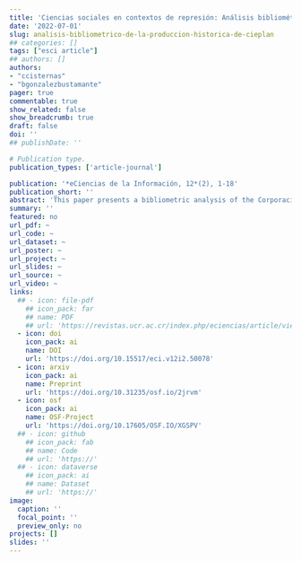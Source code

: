 ```yaml
---
title: 'Ciencias sociales en contextos de represión: Análisis bibliométrico de la producción histórica de la Corporación de Estudios para Latinoamérica, Chile (1979-1989)'
date: '2022-07-01'
slug: analisis-bibliometrico-de-la-produccion-historica-de-cieplan
## categories: []
tags: ["esci article"]
## authors: []
authors:
- "ccisternas"
- "bgonzalezbustamante"
pager: true
commentable: true
show_related: false
show_breadcrumb: true
draft: false
doi: ''
## publishDate: ''

# Publication type.
publication_types: ['article-journal']

publication: '*eCiencias de la Información, 12*(2), 1-18'
publication_short: ''
abstract: 'This paper presents a bibliometric analysis of the Corporación de Estudios para Latinoamérica (CIEPLAN in Spanish) scientific production. This was the most important think tank during the dictatorship and democratisation in Chile. The analysis is carried out based on bibliographic entries (*n* = 145), references (*n* = 4,055), and biographical information of the authors from 1979 to 1989. Three dimensions are analysed: scientific production and topics, collaboration and co-authorship, and references or information consumption. We use descriptive statistics, unsupervised topic modelling, and Social Network Analysis (SNA). The results reveal a constant trend in the scientific production and classic topics of the economy associated with inequality and political issues. Moreover, the collaboration and citation analyses show the existence of a community composed of recognised academics and members of the Chilean political elite who were central in the intellectual production and the references’ network. These findings allow us to name CIEPLAN as one of the main epistemic communities during Chile’s democratic recovery and transition, specifically during the first democratic governments, where a number of members were recruited to assume important positions in the executive. To this day, these actors continue influencing the policy-making process in Chile.'
summary: ''
featured: no
url_pdf: ~
url_code: ~
url_dataset: ~
url_poster: ~
url_project: ~
url_slides: ~
url_source: ~
url_video: ~
links:
  ## - icon: file-pdf
    ## icon_pack: far
    ## name: PDF
    ## url: 'https://revistas.ucr.ac.cr/index.php/eciencias/article/view/50078'
  - icon: doi
    icon_pack: ai
    name: DOI
    url: 'https://doi.org/10.15517/eci.v12i2.50078'
  - icon: arxiv
    icon_pack: ai
    name: Preprint
    url: 'https://doi.org/10.31235/osf.io/2jrvm'
  - icon: osf
    icon_pack: ai
    name: OSF-Project
    url: 'https://doi.org/10.17605/OSF.IO/XGSPV'
  ## - icon: github
    ## icon_pack: fab
    ## name: Code
    ## url: 'https://'
  ## - icon: dataverse
    ## icon_pack: ai
    ## name: Dataset
    ## url: 'https://'
image:
  caption: ''
  focal_point: ''
  preview_only: no
projects: []
slides: ''
---
```

